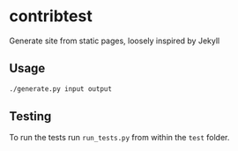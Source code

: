 contribtest
===========


Generate site from static pages, loosely inspired by Jekyll

Usage
-----
```bash
./generate.py input output
```

Testing
-------

To run the tests run ```run_tests.py``` from within the ```test``` folder.

